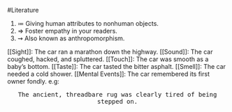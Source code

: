 #Literature 
1. $\coloneqq$ Giving human attributes to nonhuman objects.
2. $\Rightarrow$ Foster empathy in your readers.
3. $\rightsquigarrow$ Also known as anthropomorphism.

[[Sight]]: The car ran a marathon down the highway.
[[Sound]]: The car coughed, hacked, and spluttered.
[[Touch]]: The car was smooth as a baby’s bottom.
[[Taste]]: The car tasted the bitter asphalt.
[[Smell]]: The car needed a cold shower.
[[Mental Events]]: The car remembered its first owner fondly.
e.g:
<center><tt>
The ancient, threadbare rug was clearly tired of being stepped on.
</tt></center>
